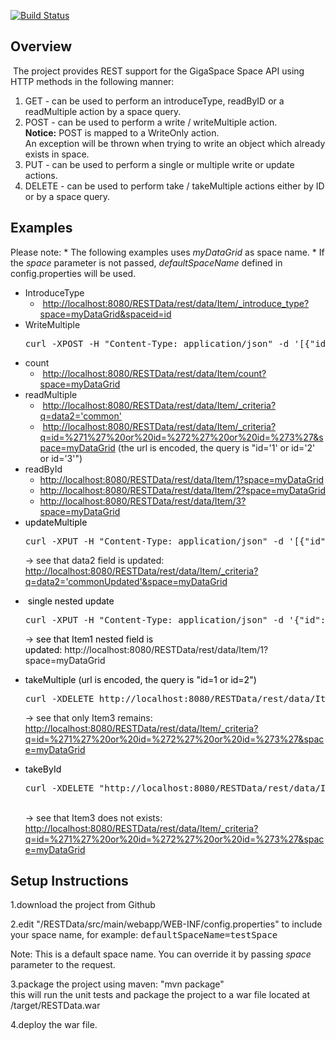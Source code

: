 [![Build Status](https://secure.travis-ci.org/OpenSpaces/RESTData.png)](http://travis-ci.org/OpenSpaces/RESTData)


<h2>Overview</h2>

<p>&nbsp;The project provides REST support for the GigaSpace Space API using HTTP methods in the following manner:</p>
<ol>
  <li>GET - can be used to perform an introduceType, readByID or a readMultiple action by a space query.</li>
	<li>POST - can be used to perform a write / writeMultiple action.<br/>
		<b>Notice:</b> POST is mapped to a WriteOnly action.<br/>
		An exception will be thrown when trying to write an object which already exists in space.</li>
	<li>PUT - can be used to perform a single or multiple write or update actions.</li>
	<li>DELETE - can be used to perform take / takeMultiple actions either by ID or by a space query.</li>
</ol>


<h2><a name="ProjectDocumentation-Examples"></a>Examples</h2>
Please note: 
* The following examples uses <i>myDataGrid</i> as space name.
* If the <i>space</i> parameter is not passed, <i>defaultSpaceName</i> defined in config.properties will be used.

<ul>
    <li>IntroduceType
        <ul>
        		<li>&nbsp;<a href="http://localhost:8080/RESTData/rest/data/Item/_introduce_type?space=myDataGrid&spaceid=id" rel="nofollow">http://localhost:8080/RESTData/rest/data/Item/_introduce_type?space=myDataGrid&spaceid=id</a></li>
        </ul>
    </li>
	<li>WriteMultiple
<br clear="all" />
<div class="preformatted panel" style="border-width: 1px;"><div class="preformattedContent panelContent">
<pre>curl -XPOST -H "Content-Type: application/json" -d '[{"id":"1", "data":"testdata", "data2":"common", "nestedData" : {"nestedKey1":"nestedValue1"}}, {"id":"2", "data":"testdata2", "data2":"common", "nestedData" : {"nestedKey2":"nestedValue2"}}, {"id":"3", "data":"testdata3", "data2":"common", "nestedData" : {"nestedKey3":"nestedValue3"}}]' http://localhost:8080/RESTData/rest/data/Item?space=myDataGrid
</pre>
</div></div></li>
    <li>count
	<ul>
		<li>&nbsp;<a href="http://localhost:8080/RESTData/rest/data/Item/count?space=myDataGrid" rel="nofollow">http://localhost:8080/RESTData/rest/data/Item/count?space=myDataGrid</a></li>
	</ul>
	</li>
	<li>readMultiple
	<ul>
		<li>&nbsp;<a href="http://localhost:8080/RESTData/rest/data/Item/_criteria?q=data2='common'&space=myDataGrid" rel="nofollow">http://localhost:8080/RESTData/rest/data/Item/_criteria?q=data2='common'</a></li>
		<li>&nbsp;<a href="http://localhost:8080/RESTData/rest/data/Item/_criteria?q=id=%271%27%20or%20id=%272%27%20or%20id=%273%27&space=myDataGrid" rel="nofollow">http://localhost:8080/RESTData/rest/data/Item/_criteria?q=id=%271%27%20or%20id=%272%27%20or%20id=%273%27&space=myDataGrid</a> (the url is encoded, the query is "id='1' or id='2' or id='3'")</li>
	</ul>
	</li>
	<li><font color="">readById</font><br clear="all" />
	<ul>
		<li><a href="http://localhost:8080/RESTData/rest/data/Item/1?space=myDataGrid" rel="nofollow">http://localhost:8080/RESTData/rest/data/Item/1?space=myDataGrid</a></li>
		<li><a href="http://localhost:8080/RESTData/rest/data/Item/2?space=myDataGrid" rel="nofollow">http://localhost:8080/RESTData/rest/data/Item/2?space=myDataGrid</a></li>
		<li><a href="http://localhost:8080/RESTData/rest/data/Item/3?space=myDataGrid" rel="nofollow">http://localhost:8080/RESTData/rest/data/Item/3?space=myDataGrid</a></li>
	</ul>
	</li>
	<li><font color="#000000">updateMultiple</font><div class="preformatted panel" style="border-width: 1px;"><div class="preformattedContent panelContent">
<pre>curl -XPUT -H "Content-Type: application/json" -d '[{"id":"1", "data":"testdata", "data2":"commonUpdated", "nestedData" : {"nestedKey1":"nestedValue1"}}, {"id":"2", "data":"testdata2", "data2":"commonUpdated", "nestedData" : {"nestedKey2":"nestedValue2"}}, {"id":"3", "data":"testdata3", "data2":"commonUpdated", "nestedData" : {"nestedKey3":"nestedValue3"}}]' http://localhost:8080/RESTData/rest/data/Item?space=myDataGrid
</pre>
</div></div>-> see that data2 field is updated: <a href="http://localhost:8080/RESTData/rest/data/Item/_criteria?q=data2='commonUpdated'&space=myDataGrid" rel="nofollow">http://localhost:8080/RESTData/rest/data/Item/_criteria?q=data2='commonUpdated'&space=myDataGrid</a></li>
</ul>


<ul>
	<li>&nbsp;<font color="#000000">single nested update</font><div class="preformatted panel" style="border-width: 1px;"><div class="preformattedContent panelContent">
<pre>curl -XPUT -H "Content-Type: application/json" -d '{"id":"1", "data":"testdata", "data2":"commonUpdated", "nestedData" : {"nestedKey1":"nestedValue1Updated"}}' http://localhost:8080/RESTData/rest/data/Item?space=myDataGrid
</pre>
</div></div>-> <font color="#000000">see that Item1 nested field is updated:</font><font color="#000000">&nbsp;</font>http://localhost:8080/RESTData/rest/data/Item/1?space=myDataGrid</li>
</ul>


<ul>
	<li><font color="#000000">takeMultiple (url is encoded, the query is "id=1 or id=2")</font><div class="preformatted panel" style="border-width: 1px;"><div class="preformattedContent panelContent">
<pre>curl -XDELETE http://localhost:8080/RESTData/rest/data/Item/_criteria?q=id=%271%27%20or%20id=%272%27&space=myDataGrid
</pre>
</div></div>-> see that only Item3 remains: <a href="http://localhost:8080/RESTData/rest/data/Item/_criteria?q=id=%271%27%20or%20id=%272%27%20or%20id=%273%27&space=myDataGrid" rel="nofollow">http://localhost:8080/RESTData/rest/data/Item/_criteria?q=id=%271%27%20or%20id=%272%27%20or%20id=%273%27&space=myDataGrid</a></li>
</ul>


<ul>
	<li><font color="#000000">takeById</font><div class="preformatted panel" style="border-width: 1px;"><div class="preformattedContent panelContent">
<pre>curl -XDELETE "http://localhost:8080/RESTData/rest/data/Item/3?space=myDataGrid"
</pre>
</div></div><br/>
-> see that Item3 does not exists: <a href="http://localhost:8080/RESTData/rest/data/Item/_criteria?q=id=%271%27%20or%20id=%272%27%20or%20id=%273%27&space=myDataGrid" rel="nofollow">http://localhost:8080/RESTData/rest/data/Item/_criteria?q=id=%271%27%20or%20id=%272%27%20or%20id=%273%27&space=myDataGrid</a></li>
</ul>


<h2><a name="ProjectDocumentation-SetupInstructions"></a>Setup Instructions</h2>

<p>1.download the project from Github</p>

<p>2.edit "/RESTData/src/main/webapp/WEB-INF/config.properties" to include your space name, for example: <tt>defaultSpaceName=testSpace</tt></p>
Note: This is a default space name. You can override it by passing <i>space</i> parameter to the request. 

<p>3.package the project using maven: "mvn package"<br/>
this will run the unit tests and package the project to a war file located at /target/RESTData.war</p>

<p>4.deploy the war file. </p>

